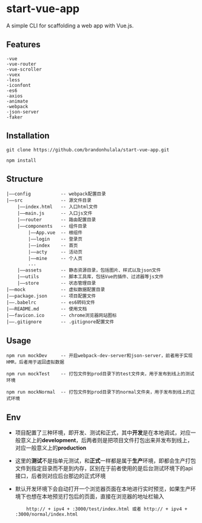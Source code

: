 # start-vue-app

A simple CLI for scaffolding a web app with Vue.js.

## Features
``` 
-vue
-vue-router
-vue-scroller
-vuex
-less
-iconfont
-es6
-axios
-animate
-webpack
-json-server
-faker
```

## Installation
``` 
git clone https://github.com/brandonhulala/start-vue-app.git

npm install 
```

## Structure
```
|——config           -- webpack配置目录
|——src              -- 源文件目录
	|——index.html 	-- 入口html文件
	|——main.js 		-- 入口js文件
    |——router		-- 路由配置目录
    |——components	-- 组件目录
		|——App.vue  -- 根组件
    	|——login	-- 登录页
    	|——index	-- 首页
    	|——acty		-- 活动页
		|——mine		-- 个人页
        ...         
	|——assets       -- 静态资源目录，包括图片、样式以及json文件
    |——utils        -- 脚本工具库，包括Vue的插件、过滤器等js文件	
	|——store		-- 状态管理目录
|——mock             -- 虚拟数据配置目录	
|——package.json		-- 项目配置文件	
|——.babelrc			-- es6转码文件
|——README.md 		-- 使用文档
|——favicon.ico 		-- chrome浏览器网站图标
|——.gitignore		-- .gitignore配置文件
```

## Usage
``` 
npm run mockDev     -- 开启webpack-dev-server和json-server，前者用于实现HMR，后者用于返回虚拟数据

npm run mockTest    -- 打包文件到prod目录下的test文件夹，用于发布到线上的测试环境

npm run mockNormal  -- 打包文件到prod目录下的normal文件夹，用于发布到线上的正式环境
```

## Env
* 项目配置了三种环境，即开发、测试和正式，其中**开发**是在本地调试，对应一般意义上的**development**，后两者则是把项目文件打包出来并发布到线上，对应一般意义上的**production**

* 这里的**测试**不是指单元测试，和**正式**一样都是属于**生产**环境，即都会生产打包文件到指定目录而不是到内存，区别在于前者使用的是后台测试环境下的api接口，后者则对应后台那边的正式环境

* 默认开发环境下会自动打开一个浏览器页面在本地进行实时预览，如果生产环境下也想在本地预览打包后的页面，直接在浏览器的地址栏输入
    ```
        http:// + ipv4 + :3000/test/index.html 或者 http:// + ipv4 + :3000/normal/index.html
    ```

